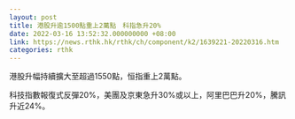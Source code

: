 ```yaml
---
layout: post
title: 港股升逾1500點重上2萬點　科指急升20%
date: 2022-03-16 13:52:32.000000000 +08:00
link: https://news.rthk.hk/rthk/ch/component/k2/1639221-20220316.htm
categories: rthk
---
```


港股升幅持續擴大至超過1550點，恒指重上2萬點。

科技指數報復式反彈20%，美團及京東急升30%或以上，阿里巴巴升20%，騰訊升近24%。

